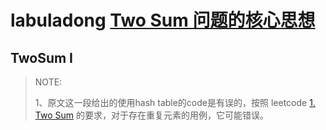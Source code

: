 # labuladong [Two Sum 问题的核心思想](https://mp.weixin.qq.com/s/3CMQaY1mO1Iqt4j30bUVcA)



## TwoSum I

> NOTE: 
>
> 1、原文这一段给出的使用hash table的code是有误的，按照 leetcode [1. Two Sum](https://leetcode.cn/problems/two-sum/) 的要求，对于存在重复元素的用例，它可能错误。